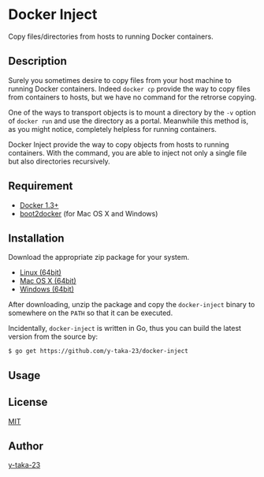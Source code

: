 # Docker Inject
Copy files/directories from hosts to running Docker containers.

## Description

Surely you sometimes desire to copy files
from your host machine to running Docker containers.
Indeed `docker cp` provide the way to copy files from containers to hosts,
but we have no command for the retrorse copying.

One of the ways to transport objects is to mount a directory
by the `-v` option of `docker run` and use the directory as a portal.
Meanwhile this method is, as you might notice,
completely helpless for running containers.

Docker Inject provide the way to copy objects from hosts to running containers.
With the command, you are able to inject not only a single file
but also directories recursively.

## Requirement

* [Docker 1.3+](https://www.docker.com/)
* [boot2docker](http://boot2docker.io/) (for Mac OS X and Windows)

## Installation

Download the appropriate zip package for your system.

* [Linux (64bit)](https://github.com/y-taka-23/docker-inject/releases/download/v0.1.0/docker-inject_0.1.0_linux_amd64.zip)
* [Mac OS X (64bit)](https://github.com/y-taka-23/docker-inject/releases/download/v0.1.0/docker-inject_0.1.0_darwin_amd64.zip)
* [Windows (64bit)](https://github.com/y-taka-23/docker-inject/releases/download/v0.1.0/docker-inject_0.1.0_windows_amd64.zip)

After downloading, unzip the package and copy the `docker-inject` binary
to somewhere on the `PATH` so that it can be executed.

Incidentally, `docker-inject` is written in Go,
thus you can build the latest version from the source by:

```
$ go get https://github.com/y-taka-23/docker-inject
```

## Usage

## License

[MIT](https://github.com/y-taka-23/docker-inject/blob/master/LICENSE)

## Author

[y-taka-23](https://github.com/y-taka-23)
